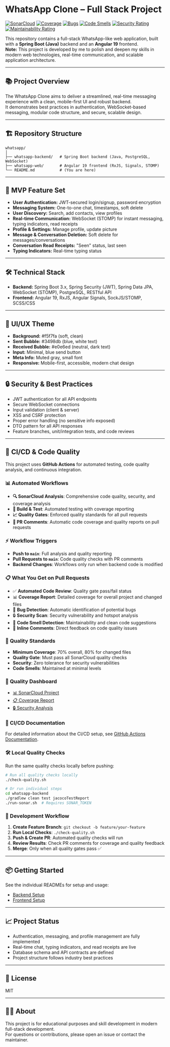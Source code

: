 # WhatsApp Clone – Full Stack Project

[![SonarCloud](https://sonarcloud.io/api/project_badges/measure?project=whatsapp-backend&metric=alert_status)](https://sonarcloud.io/summary/new_code?id=whatsapp-backend)
[![Coverage](https://sonarcloud.io/api/project_badges/measure?project=whatsapp-backend&metric=coverage)](https://sonarcloud.io/summary/new_code?id=whatsapp-backend)
[![Bugs](https://sonarcloud.io/api/project_badges/measure?project=whatsapp-backend&metric=bugs)](https://sonarcloud.io/summary/new_code?id=whatsapp-backend)
[![Code Smells](https://sonarcloud.io/api/project_badges/measure?project=whatsapp-backend&metric=code_smells)](https://sonarcloud.io/summary/new_code?id=whatsapp-backend)
[![Security Rating](https://sonarcloud.io/api/project_badges/measure?project=whatsapp-backend&metric=security_rating)](https://sonarcloud.io/summary/new_code?id=whatsapp-backend)
[![Maintainability Rating](https://sonarcloud.io/api/project_badges/measure?project=whatsapp-backend&metric=sqale_rating)](https://sonarcloud.io/summary/new_code?id=whatsapp-backend)

This repository contains a full-stack WhatsApp-like web application, built with a **Spring Boot (Java)** backend and an **Angular 19** frontend.  
**Note:** This project is developed by me to polish and deepen my skills in modern web technologies, real-time communication, and scalable application architecture.

---

## 📚 Project Overview

The WhatsApp Clone aims to deliver a streamlined, real-time messaging experience with a clean, mobile-first UI and robust backend.  
It demonstrates best practices in authentication, WebSocket-based messaging, modular code structure, and secure, scalable design.

---

## 🏗️ Repository Structure

```
whatsapp/
│
├── whatsapp-backend/   # Spring Boot backend (Java, PostgreSQL, WebSocket)
├── whatsapp-web/       # Angular 19 frontend (RxJS, Signals, STOMP)
└── README.md           # (You are here)
```

---

## 🚀 MVP Feature Set

-   **User Authentication:** JWT-secured login/signup, password encryption
-   **Messaging System:** One-to-one chat, timestamps, soft delete
-   **User Discovery:** Search, add contacts, view profiles
-   **Real-time Communication:** WebSocket (STOMP) for instant messaging, typing indicators, read receipts
-   **Profile & Settings:** Manage profile, update picture
-   **Message & Conversation Deletion:** Soft delete for messages/conversations
-   **Conversation Read Receipts:** "Seen" status, last seen
-   **Typing Indicators:** Real-time typing status

---

## 🛠️ Technical Stack

-   **Backend:** Spring Boot 3.x, Spring Security (JWT), Spring Data JPA, WebSocket (STOMP), PostgreSQL, RESTful API
-   **Frontend:** Angular 19, RxJS, Angular Signals, SockJS/STOMP, SCSS/CSS

---

## 🎨 UI/UX Theme

-   **Background:** #f5f7fa (soft, clean)
-   **Sent Bubble:** #3498db (blue, white text)
-   **Received Bubble:** #e0e6ed (neutral, dark text)
-   **Input:** Minimal, blue send button
-   **Meta Info:** Muted gray, small font
-   **Responsive:** Mobile-first, accessible, modern chat design

---

## 🔒 Security & Best Practices

-   JWT authentication for all API endpoints
-   Secure WebSocket connections
-   Input validation (client & server)
-   XSS and CSRF protection
-   Proper error handling (no sensitive info exposed)
-   DTO pattern for all API responses
-   Feature branches, unit/integration tests, and code reviews

---

## 🚀 CI/CD & Code Quality

This project uses **GitHub Actions** for automated testing, code quality analysis, and continuous integration.

### 📊 Automated Workflows

-   **🔍 SonarCloud Analysis**: Comprehensive code quality, security, and coverage analysis
-   **🧪 Build & Test**: Automated testing with coverage reporting
-   **📈 Quality Gates**: Enforced quality standards for all pull requests
-   **💬 PR Comments**: Automatic code coverage and quality reports on pull requests

### ⚡ Workflow Triggers

-   **Push to `main`**: Full analysis and quality reporting
-   **Pull Requests to `main`**: Code quality checks with PR comments
-   **Backend Changes**: Workflows only run when backend code is modified

### 📋 What You Get on Pull Requests

-   ✅ **Automated Code Review**: Quality gate pass/fail status
-   📊 **Coverage Report**: Detailed coverage for overall project and changed files
-   🐛 **Bug Detection**: Automatic identification of potential bugs
-   🔒 **Security Scan**: Security vulnerability and hotspot analysis
-   👃 **Code Smell Detection**: Maintainability and clean code suggestions
-   💬 **Inline Comments**: Direct feedback on code quality issues

### 🎯 Quality Standards

-   **Minimum Coverage**: 70% overall, 80% for changed files
-   **Quality Gate**: Must pass all SonarCloud quality checks
-   **Security**: Zero tolerance for security vulnerabilities
-   **Code Smells**: Maintained at minimal levels

### 🔗 Quality Dashboard

-   [📊 SonarCloud Project](https://sonarcloud.io/project/overview?id=whatsapp-backend)
-   [📋 Coverage Report](https://sonarcloud.io/component_measures?id=whatsapp-backend&metric=coverage)
-   [🔒 Security Analysis](https://sonarcloud.io/project/security_hotspots?id=whatsapp-backend)

### 📁 CI/CD Documentation

For detailed information about the CI/CD setup, see [GitHub Actions Documentation](.github/README.md).

### 🛠️ Local Quality Checks

Run the same quality checks locally before pushing:

```bash
# Run all quality checks locally
./check-quality.sh

# Or run individual steps
cd whatsapp-backend
./gradlew clean test jacocoTestReport
./run-sonar.sh  # Requires SONAR_TOKEN
```

### 🔄 Development Workflow

1. **Create Feature Branch**: `git checkout -b feature/your-feature`
2. **Run Local Checks**: `./check-quality.sh`
3. **Push & Create PR**: Automated quality checks will run
4. **Review Results**: Check PR comments for coverage and quality feedback
5. **Merge**: Only when all quality gates pass ✅

---

## 📦 Getting Started

See the individual READMEs for setup and usage:

-   [Backend Setup](whatsapp-backend/README.md)
-   [Frontend Setup](whatsapp-web/README.md)

---

## 📈 Project Status

-   Authentication, messaging, and profile management are fully implemented
-   Real-time chat, typing indicators, and read receipts are live
-   Database schema and API contracts are defined
-   Project structure follows industry best practices

---

## 📝 License

MIT

---

## 🙋‍♂️ About

This project is for educational purposes and skill development in modern full-stack development.  
For questions or contributions, please open an issue or contact the maintainer.
